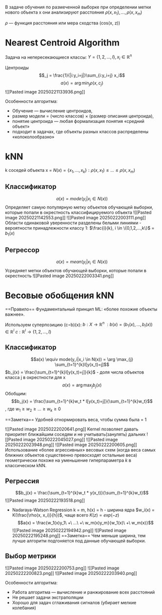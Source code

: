 В задаче обучения по размеченной выборке при определении метки нового объекта x они анализируют расстояния $\rho(x,x_1),...,\rho(x,x_m)$

$\rho$ — функция расстояния или мера сходства (cos(x, z))
# Nearest Centroid Algorithm
Задача на непересекающиеся классы:  $Y = \{1,2,...,l\}, x_i \in \mathbb{R}^n$

Центроиды $$_j = \frac{1}{|i:y_i=j|}\sum_{i:y_i=j} x_i$$
$$a(x)=\arg\min_{j}\rho(x,c_j)$$
![[Pasted image 20250221133936.png]]

Особенности алгоритма:
- Обучение — вычисление центроидов,
- размер модели = (число классов) $\times$ (размер описания центроида),
- понятие центроида — любая формализация понятия «средний объект»
- подходит в задачах, где объекты разных классов распределены «колоколообразно»
# kNN
k соседей объекта x = $N(x) = \{x_1,...,x_k\} : \rho(x,x_1) \le ... \le \rho(x,x_m)$

## Классификатор
$$a(x) = mode(y_i|x_i \in N(x))$$
Определяет самую популярную метку объектов обучающей выборки, которые попали в окрестность классифицируемого объекта
![[Pasted image 20250221142553.png]]
![[Pasted image 20250222003111.png]]
Области одинаковой уверенности разделены белыми линиями - вероятности принадлежности классу 1: $\frac{i}{k}, i \in \{0,1,2,...,k\}$ = $b_1(x)$
## Регрессор
$$a(x) = mean(y_i|x_i \in N(x))$$
Усредняет метки объектов обучающей выборки, которые попали в окрестность
![[Pasted image 20250222003341.png]]
# Весовые обобщения kNN
==Правило== Фундаментальный принцип ML: «более похожие объекты важнее».

Используем суперпозицию (c∘b)(x):
$b:X \rightarrow \mathbb{R}^n\ : b(x)=(b_1(x),...,b_l(x)) \in \mathbb{R}^l$
$c:\mathbb{R}^l \rightarrow \{1,2,...,l\}$
## Классификатор
$$a(x) \equiv mode(y_i|x_i \in N(x)) = \arg \max_{j} \sum_{t=1}^{k}I[y(x_t)=j]$$
$b_j(x) = \frac{\sum_{t=1}^{k}I[y(x_t)=j]}{k}$ - доля числа объектов класса j в окрестности для х
$$a(x) = \arg \max_{j} b_j(x)$$
Обобщим: $$b_j(x) = \frac{\sum_{t=1}^{k}w_t * I[y(x_t)=j]}{\sum_{t=1}^{k}w_t}$$
, где $w_1 \ge w_2 \ge ... \ge w_k \ge 0$

==Заметка== Удобней отнормировать веса, чтобы сумма была = 1

![[Pasted image 20250222020641.png]]
Kernel позволяет давать приоритет ближайшим соседям и не учитывать(занулять) дальних
![[Pasted image 20250222045027.png]]
![[Pasted image 20250222023948.png]]
![[Pasted image 20250222200605.png]]
Использование «более агрессивных» весовых схем (когда веса самых ближних объектов существенно превосходят остальные веса) геометрически похоже на уменьшение гиперпараметра _k_ в классическом kNN.
##  Регрессия
$$b_j(x) = \frac{\sum_{t=1}^{k}w_t * y(x_t)}{\sum_{t=1}^{k}w_t}$$
![[Pasted image 20250222193518.png]]

- Nadaraya-Watson Regression
k = m, h(x) = h - ширина ядра
$w_i(x) = K(\frac{\rho(x, x_i)}{h})$, чаще всего $K(z) = exp(-z)$
$$a(x) = \frac{w_1(x)y_1\ +\ ...\ +\ w_m(x)y_m}{w_1(x)\ +\ w_m(x)}$$
![[Pasted image 20250222194942.png]]
![[Pasted image 20250222195248.png]]
==Заметка== Чем меньше ширина, тем лучше алгоритм подгоняется под данные обучающей выборки.

## Выбор метрики
![[Pasted image 20250222200753.png]]
![[Pasted image 20250222200823.png]]
![[Pasted image 20250222203940.png]]





Особенности алгоритма:
-  Работа алгоритма — вычисление и ранжирование всех расстояний
- Не решает задачи экстраполяции
- Хорошо для задач сглаживания сигналов (убирает мелкие колебания)
